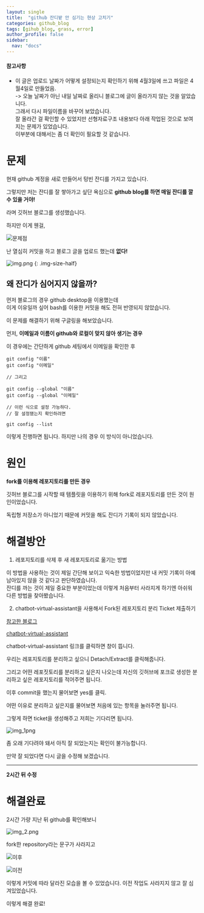 ```yaml
---
layout: single
title:  "github 잔디밭 안 심기는 현상 고치기"
categories: github_blog
tags: [gihub_blog, grass, error]
author_profile: false
sidebar:
  nav: "docs"
---
```


<div class="notice--warning">
  <h4>참고사항</h4>
  <ul>
    <li>
      이 글은 업로드 날짜가 어떻게 설정되는지 확인하기 위해 4월3일에 쓰고 파일은 4월4일로 만들었음.<br>
      -> 오늘 날짜가 아닌 내일 날짜로 올리니 블로그에 글이 올라가지 않는 것을 알았습니다. <br>
      그래서 다시 파일이름을 바꾸어 보았습니다. <br>
      잘 올라간 걸 확인할 수 있었지만 선형자료구조 내용보다 아래 작업된 것으로 보여지는 문제가 있었습니다.<br>
      이부분에 대해서는 좀 더 확인이 필요할 것 같습니다.
    </li>
  </ul>
</div>

# 문제

현재 github 계정을 새로 만들어서 텅빈 잔디를 가지고 있습니다.

그렇지만 저는 잔디를 잘 쌓아가고 싶단 욕심으로 **github blog를 하면 매일 잔디를 깔 수 있을 거야!**

라며 깃허브 블로그를 생성했습니다. 

하지만 이게 웬걸,

![문제점]({{site.url}}/images/2024-04-03-githubgrass/img.png)

난 열심히 커밋을 하고 블로그 글을 업로드 했는데 **없다!**

![img.png]({{site.url}}/images/2024-04-03-githubgrass/CyM0EaOVIAI4fOQ.jpg)
{: .img-size-half}

## 왜 잔디가 심어지지 않을까? 

먼저 블로그의 경우 github desktop을 이용했는데<br>
이게 이유일까 싶어 bash를 이용한 커밋을 해도 전혀 반영되지 않았습니다. 

이 문제를 해결하기 위해 구글링을 해보았습니다.

먼저, **이메일과 이름이 github와 로컬이 맞지 않아 생기는 경우**

이 경우에는 간단하게 github 세팅에서 이메일을 확인한 후 

```
git config "이름"
git config "이메일"

// 그리고

git config --global "이름"
git config --global "이메일"

// 이런 식으로 설정 가능하다.
// 잘 설정됐는지 확인하려면 

git config --list

```
이렇게 진행하면 됩니다. 하지만 나의 경우 이 방식이 아니었습니다.

# 원인

**fork를 이용해 레포지토리를 만든 경우** 

깃허브 블로그를 시작할 때 템플릿을 이용하기 위해 fork로 레포지토리를 만든 것이 원인이었습니다.

독립형 저장소가 아니었기 때문에 커밋을 해도 잔디가 기록이 되지 않았습니다.

# 해결방안

1. 레포지토리를 삭제 후 새 레포지토리로 옮기는 방법

이 방법을 사용하는 것이 제일 간단해 보이고 익숙한 방법이었지만 내 커밋 기록이 아예 남아있지 않을 것 같다고 판단하였습니다.<br>
잔디를 까는 것이 제일 중요한 부분이었는데 이렇게 처음부터 사라지게 하기엔 아쉬워 다른 방법을 찾아봤습니다. 

2. chatbot-virtual-assistant을 사용해서 Fork된 레포지토리 분리 Ticket 제출하기

[참고한 블로그](https://jonghoonpark.com/2023/10/02/fork%ED%95%9C-github-%EC%A0%80%EC%9E%A5%EC%86%8C-%EB%B6%84%EB%A6%AC%ED%95%98%EA%B8%B0)<br>

[chatbot-virtual-assistant](https://support.github.com/contact?tags=rr-forks&subject=Detach%20Fork&flow=detach_fork)<br>

chatbot-virtual-assistant 링크를 클릭하면 창이 뜹니다.

우리는 레포지토리를 분리하고 싶으니 Detach/Extract를 클릭해줍니다.

그리고 어떤 레포짓토리를 분리하고 싶은지 나오는데 자신의 깃허브에 포크로 생성한 분리하고 싶은 레포지토리를 적어주면 됩니다.

이후 commit을 했는지 물어보면 yes를 클릭. 

어떤 이유로 분리하고 싶은지를 물어보면 처음에 있는 항목을 눌러주면 됩니다.

그렇게 하면 ticket을 생성해주고 저희는 기다리면 됩니다.

![img_1png]({{site.url}}/images/2024-04-03-githubgrass/img_1.png)

좀 오래 기다려야 돼서 아직 잘 되었는지는 확인이 불가능합니다.

만약 잘 되었다면 다시 글을 수정해 보겠습니다.

***
**2시간 뒤 수정**

# 해결완료

2시간 가량 지난 뒤 github를 확인해보니 

![img_2.png]({{site.url}}/images/2024-04-03-githubgrass/img_2.png)

fork한 repository라는 문구가 사라지고 

![이후]({{site.url}}/images/2024-04-03-githubgrass/img_3.png)

![이전]({{site.url}}/images/2024-04-03-githubgrass/img.png)

이렇게 커밋에 따라 달라진 모습을 볼 수 있었습니다.
이전 작업도 사라지지 않고 잘 심겨있었습니다. 

이렇게 해결 완료!